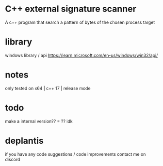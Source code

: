# C++ external signature scanner
A c++ program that search a pattern of bytes of the chosen process target

# library
windows library / api https://learn.microsoft.com/en-us/windows/win32/api/

# notes 
only tested on x64 | c++ 17 | release mode 

# todo 
make a internal version?? = ?? idk

# deplantis
if you have any code suggestions / code improvements contact me on discord
